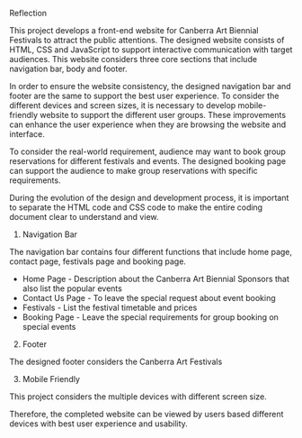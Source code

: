 Reflection 

This project develops a front-end website for Canberra Art Biennial Festivals to attract the public attentions. The designed website consists of HTML, CSS and JavaScript to support interactive communication with target audiences. This website considers three core sections that include navigation bar, body and footer. 

In order to ensure the website consistency, the designed navigation bar and footer are the same to support the best user experience. To consider the different devices and screen sizes, it is necessary to develop mobile-friendly website to support the different user groups. These improvements can enhance the user experience when they are browsing the website and interface. 

To consider the real-world requirement, audience may want to book group reservations for different festivals and events. The designed booking page can support the audience to make group reservations with specific requirements. 


During the evolution of the design and development process, it is important to separate the HTML code and CSS code to make the entire coding document clear to understand and view. 

1. Navigation Bar

The navigation bar contains four different functions that include home page, contact page, festivals page and booking page.

- Home Page - Description about the Canberra Art Biennial Sponsors that also list the popular events
- Contact Us Page - To leave the special request about event booking
- Festivals - List the festival timetable and prices
- Booking Page - Leave the special requirements for group booking on special events
 

2. Footer 

The designed footer considers the Canberra Art Festivals 

 

3. Mobile Friendly

This project considers the multiple devices with different screen size.

 


Therefore, the completed website can be viewed by users based different devices with best user experience and usability. 
